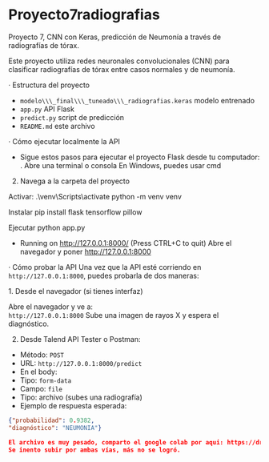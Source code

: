 # Proyecto7radiografias
Proyecto 7, CNN con Keras, predicción de Neumonía a través de radiografías de tórax. 

Este proyecto utiliza redes neuronales convolucionales (CNN) para clasificar radiografías de tórax entre casos normales y de neumonía.

· Estructura del proyecto 
- `modelo\\\_final\\\_tuneado\\\_radiografias.keras` modelo entrenado
- `app.py` API Flask
- `predict.py` script de predicción
- `README.md` este archivo
  

· Cómo ejecutar localmente la API
- Sigue estos pasos para ejecutar el proyecto Flask desde tu computador:
. Abre una terminal o consola
En Windows, puedes usar cmd

2. Navega a la carpeta del proyecto

Activar: 
.\venv\Scripts\activate
python -m venv venv


Instalar 
pip install flask tensorflow pillow 


Ejecutar 
python app.py



* Running on http://127.0.0.1:8000/ (Press CTRL+C to quit)
Abre el navegador y poner http://127.0.0.1:8000


· Cómo probar la API
Una vez que la API esté corriendo en `http://127.0.0.1:8000`, puedes probarla de dos maneras:


1\. Desde el navegador (si tienes interfaz)

Abre el navegador y ve a:  
`http://127.0.0.1:8000`
Sube una imagen de rayos X y espera el diagnóstico.

2. Desde Talend API Tester o Postman:
- Método: `POST`
- URL: `http://127.0.0.1:8000/predict`
- En el body:
- Tipo: `form-data`
- Campo: `file`
- Tipo: archivo (subes una radiografía)
- Ejemplo de respuesta esperada:
```json
{"probabilidad": 0.9382,
"diagnóstico": "NEUMONIA"}

El archivo es muy pesado, comparto el google colab por aqui: https://drive.google.com/file/d/1GdxDx0grtyHpr8FGs1thEUPBowsot_6M/view?usp=sharing
Se inento subir por ambas vías, más no se logró. 


